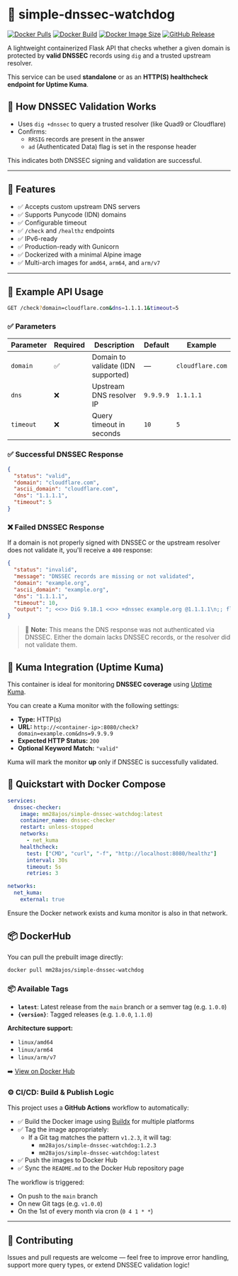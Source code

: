 # 🔐 simple-dnssec-watchdog

[![Docker Pulls](https://img.shields.io/docker/pulls/mm28ajos/simple-dnssec-watchdog.svg)](https://hub.docker.com/r/mm28ajos/simple-dnssec-watchdog)
[![Docker Build](https://github.com/mm28ajos/simple-dnssec-watchdog/actions/workflows/build-images.yml/badge.svg)](https://github.com/mm28ajos/simple-dnssec-watchdog/actions/workflows/build-images.yml)
[![Docker Image Size](https://img.shields.io/docker/image-size/mm28ajos/simple-dnssec-watchdog/latest)](https://hub.docker.com/r/mm28ajos/simple-dnssec-watchdog)
[![GitHub Release](https://img.shields.io/github/v/release/mm28ajos/simple-dnssec-watchdog?sort=semver)](https://github.com/mm28ajos/simple-dnssec-watchdog/releases)

A lightweight containerized Flask API that checks whether a given domain is protected by **valid DNSSEC** records using `dig` and a trusted upstream resolver.

This service can be used **standalone** or as an **HTTP(S) healthcheck endpoint for Uptime Kuma**.

## 🔐 How DNSSEC Validation Works

- Uses `dig +dnssec` to query a trusted resolver (like Quad9 or Cloudflare)
- Confirms:
  - `RRSIG` records are present in the answer
  - `ad` (Authenticated Data) flag is set in the response header

This indicates both DNSSEC signing and validation are successful.

---

## 🚀 Features

- ✅ Accepts custom upstream DNS servers
- ✅ Supports Punycode (IDN) domains
- ✅ Configurable timeout
- ✅ `/check` and `/healthz` endpoints
- ✅ IPv6-ready
- ✅ Production-ready with Gunicorn
- ✅ Dockerized with a minimal Alpine image
- ✅ Multi-arch images for `amd64`, `arm64`, and `arm/v7`

---

## 🧪 Example API Usage

```bash
GET /check?domain=cloudflare.com&dns=1.1.1.1&timeout=5
```

### ✅ Parameters

| Parameter | Required | Description                         | Default     | Example           |
|-----------|----------|-------------------------------------|-------------|-------------------|
| `domain`  | ✅       | Domain to validate (IDN supported)  | —           | `cloudflare.com` |
| `dns`     | ❌       | Upstream DNS resolver IP            | `9.9.9.9`   | `1.1.1.1`         |
| `timeout` | ❌       | Query timeout in seconds            | `10`        | `5`               |


### ✅ Successful DNSSEC Response
```json
{
  "status": "valid",
  "domain": "cloudflare.com",
  "ascii_domain": "cloudflare.com",
  "dns": "1.1.1.1",
  "timeout": 5
}
```

### ❌ Failed DNSSEC Response

If a domain is not properly signed with DNSSEC or the upstream resolver does not validate it, you'll receive a `400` response:

```json
{
  "status": "invalid",
  "message": "DNSSEC records are missing or not validated",
  "domain": "example.org",
  "ascii_domain": "example.org",
  "dns": "1.1.1.1",
  "timeout": 10,
  "output": "; <<>> DiG 9.18.1 <<>> +dnssec example.org @1.1.1.1\n;; flags: qr rd ra; QUERY: 1, ANSWER: 1, AUTHORITY: 0, ADDITIONAL: 1\n..."
}
```
> 🛑 **Note:** This means the DNS response was not authenticated via DNSSEC. Either the domain lacks DNSSEC records, or the resolver did not validate them.

## 📡 Kuma Integration (Uptime Kuma)

This container is ideal for monitoring **DNSSEC coverage** using [Uptime Kuma](https://github.com/louislam/uptime-kuma).

You can create a Kuma monitor with the following settings:

- **Type:** HTTP(s)
- **URL:** `http://<container-ip>:8080/check?domain=example.com&dns=9.9.9.9`
- **Expected HTTP Status:** `200`
- **Optional Keyword Match:** `"valid"`

Kuma will mark the monitor **up** only if DNSSEC is successfully validated.

## 🐳 Quickstart with Docker Compose

```yaml
services:
  dnssec-checker:
    image: mm28ajos/simple-dnssec-watchdog:latest
    container_name: dnssec-checker
    restart: unless-stopped
    networks:
      - net_kuma
    healthcheck:
      test: ["CMD", "curl", "-f", "http://localhost:8080/healthz"]
      interval: 30s
      timeout: 5s
      retries: 3

networks:
  net_kuma:
    external: true
```

Ensure the Docker network exists and kuma monitor is also in that network.


## 📦 DockerHub

You can pull the prebuilt image directly:

```bash
docker pull mm28ajos/simple-dnssec-watchdog
```

### 📦 Available Tags

- **`latest`**: Latest release from the `main` branch or a semver tag (e.g. `1.0.0`)
- **`{version}`**: Tagged releases (e.g. `1.0.0`, `1.1.0`)

**Architecture support:**

- `linux/amd64`
- `linux/arm64`
- `linux/arm/v7`

➡️ [View on Docker Hub](https://hub.docker.com/r/mm28ajos/simple-dnssec-watchdog)

### ⚙️ CI/CD: Build & Publish Logic

This project uses a **GitHub Actions** workflow to automatically:

- ✅ Build the Docker image using [Buildx](https://github.com/docker/buildx) for multiple platforms
- ✅ Tag the image appropriately:
  - If a Git tag matches the pattern `v1.2.3`, it will tag:
    - `mm28ajos/simple-dnssec-watchdog:1.2.3`
    - `mm28ajos/simple-dnssec-watchdog:latest`
- ✅ Push the images to Docker Hub
- ✅ Sync the `README.md` to the Docker Hub repository page

The workflow is triggered:

- On push to the `main` branch
- On new Git tags (e.g. `v1.0.0`)
- On the 1st of every month via cron (`0 4 1 * *`)


---

## 🤝 Contributing

Issues and pull requests are welcome — feel free to improve error handling, support more query types, or extend DNSSEC validation logic!
